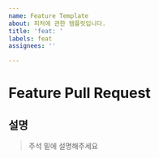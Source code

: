 ```yaml
---
name: Feature Template
about: 피처에 관한 템플릿입니다.
title: 'feat: '
labels: feat
assignees: ''

---
```


# Feature Pull Request

## 설명

> 주석 밑에 설명해주세요
